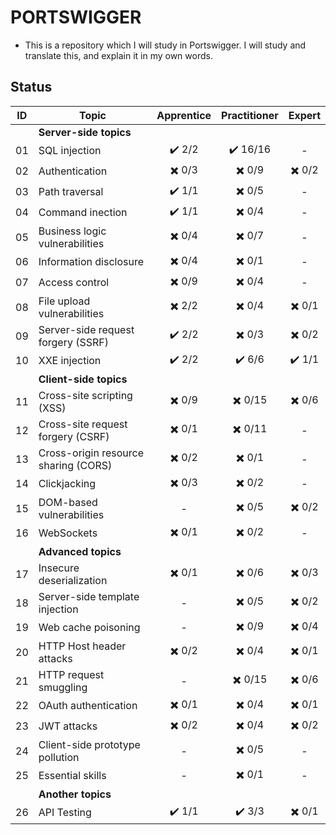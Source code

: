 # PORTSWIGGER
* This is a repository which I will study in Portswigger. I will study and translate this, and explain it in my own words.

## Status

| ID | Topic | Apprentice | Practitioner | Expert | 
| --- | --- | :---: | :---: | :---: |
|    | **Server-side topics** ||||
| 01 | SQL injection | :heavy_check_mark: 2/2 | :heavy_check_mark: 16/16 | - |
| 02 | Authentication | :heavy_multiplication_x: 0/3 | :heavy_multiplication_x: 0/9 | :heavy_multiplication_x: 0/2 | 
| 03 | Path traversal | :heavy_check_mark: 1/1 | :heavy_multiplication_x: 0/5 | - |
| 04 | Command inection | :heavy_check_mark: 1/1 | :heavy_multiplication_x: 0/4 | - |
| 05 | Business logic vulnerabilities | :heavy_multiplication_x: 0/4 | :heavy_multiplication_x: 0/7 | - |
| 06 | Information disclosure | :heavy_multiplication_x: 0/4 | :heavy_multiplication_x: 0/1 | - |
| 07 | Access control | :heavy_multiplication_x: 0/9 | :heavy_multiplication_x: 0/4 | - |
| 08 | File upload vulnerabilities | :heavy_multiplication_x: 2/2 | :heavy_multiplication_x: 0/4 | :heavy_multiplication_x: 0/1 |
| 09 | Server-side request forgery (SSRF) | :heavy_check_mark: 2/2 | :heavy_multiplication_x: 0/3 | :heavy_multiplication_x: 0/2 |
| 10 | XXE injection | :heavy_check_mark: 2/2 | :heavy_check_mark: 6/6 | :heavy_check_mark: 1/1|
|    | **Client-side topics** ||||
| 11 | Cross-site scripting (XSS) | :heavy_multiplication_x: 0/9 | :heavy_multiplication_x: 0/15 | :heavy_multiplication_x: 0/6 |
| 12 | Cross-site request forgery (CSRF) | :heavy_multiplication_x: 0/1 | :heavy_multiplication_x: 0/11 | - |
| 13 | Cross-origin resource sharing (CORS) | :heavy_multiplication_x: 0/2 | :heavy_multiplication_x: 0/1 | -  |
| 14 | Clickjacking | :heavy_multiplication_x: 0/3 | :heavy_multiplication_x: 0/2 | - |
| 15 | DOM-based vulnerabilities | - | :heavy_multiplication_x: 0/5 | :heavy_multiplication_x: 0/2 |
| 16 | WebSockets | :heavy_multiplication_x: 0/1 | :heavy_multiplication_x: 0/2 | - |
|    | **Advanced topics** ||||
| 17 | Insecure deserialization | :heavy_multiplication_x: 0/1 | :heavy_multiplication_x: 0/6 | :heavy_multiplication_x: 0/3 |
| 18 | Server-side template injection | - | :heavy_multiplication_x: 0/5 | :heavy_multiplication_x: 0/2 |
| 19 | Web cache poisoning | - | :heavy_multiplication_x: 0/9 | :heavy_multiplication_x: 0/4 |
| 20 | HTTP Host header attacks | :heavy_multiplication_x: 0/2 | :heavy_multiplication_x: 0/4 | :heavy_multiplication_x: 0/1 |
| 21 | HTTP request smuggling | - | :heavy_multiplication_x: 0/15 | :heavy_multiplication_x: 0/6 |
| 22 | OAuth authentication | :heavy_multiplication_x: 0/1 | :heavy_multiplication_x: 0/4 | :heavy_multiplication_x: 0/1 |
| 23 | JWT attacks | :heavy_multiplication_x: 0/2 | :heavy_multiplication_x: 0/4 | :heavy_multiplication_x: 0/2 |
| 24 | Client-side prototype pollution | - | :heavy_multiplication_x: 0/5 | - |
| 25 | Essential skills | - | :heavy_multiplication_x: 0/1 | - |
|    | **Another topics** ||||
| 26 | API Testing | :heavy_check_mark: 1/1 | :heavy_check_mark: 3/3 | :heavy_multiplication_x: 0/1 |
